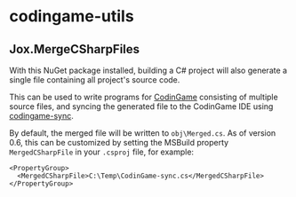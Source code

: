 # codingame-utils
## Jox.MergeCSharpFiles
With this NuGet package installed, building a C# project will also generate a single file containing all project's source code.

This can be used to write programs for [CodinGame](https://www.codingame.com/) consisting of multiple source files, and syncing the generated file to the CodinGame IDE using [codingame-sync](https://www.codingame.com/forum/t/codingame-sync-beta).

By default, the merged file will be written to `obj\Merged.cs`. As of version 0.6, this can be customized by setting the MSBuild property `MergedCSharpFile` in your `.csproj` file, for example:

```
<PropertyGroup>
  <MergedCSharpFile>C:\Temp\CodinGame-sync.cs</MergedCSharpFile>
</PropertyGroup>
```
